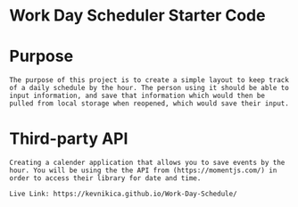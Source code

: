 # Work Day Scheduler Starter Code

# Purpose

    The purpose of this project is to create a simple layout to keep track of a daily schedule by the hour. The person using it should be able to input information, and save that information which would then be pulled from local storage when reopened, which would save their input.

# Third-party API

    Creating a calender application that allows you to save events by the hour. You will be using the the API from (https://momentjs.com/) in order to access their library for date and time.
    
    Live Link: https://kevnikica.github.io/Work-Day-Schedule/

